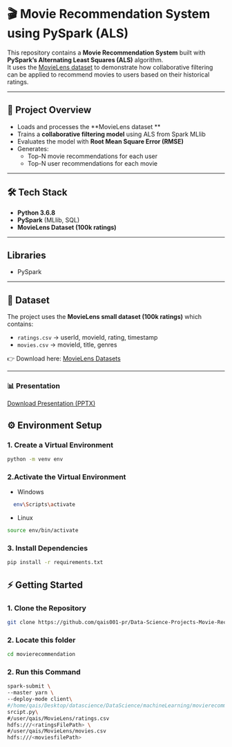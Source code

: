 # 🎬 Movie Recommendation System using PySpark (ALS)

This repository contains a **Movie Recommendation System** built with **PySpark’s Alternating Least Squares (ALS)** algorithm.  
It uses the [MovieLens dataset](https://www.kaggle.com/datasets/aigamer/movie-lens-dataset) to demonstrate how collaborative filtering can be applied to recommend movies to users based on their historical ratings.

---

## 📌 Project Overview
- Loads and processes the **MovieLens dataset **
- Trains a **collaborative filtering model** using ALS from Spark MLlib  
- Evaluates the model with **Root Mean Square Error (RMSE)**  
- Generates:
  - Top-N movie recommendations for each user  
  - Top-N user recommendations for each movie  

---

## 🛠️ Tech Stack
- **Python 3.6.8**  
- **PySpark** (MLlib, SQL)  
- **MovieLens Dataset (100k ratings)**  

---
## Libraries 
- PySpark
---
## 📂 Dataset
The project uses the **MovieLens small dataset (100k ratings)** which contains:  

- `ratings.csv` → userId, movieId, rating, timestamp  
- `movies.csv` → movieId, title, genres  

👉 Download here: [MovieLens Datasets](https://www.kaggle.com/datasets/aigamer/movie-lens-dataset)

---

### 📊 Presentation
[Download Presentation (PPTX)](docs/slides.pptx)

## ⚙️ Environment Setup

### 1. Create a Virtual Environment

```bash
python -m venv env
```

### 2.Activate the Virtual Environment
- Windows
```bash
  env\Scripts\activate
```
- Linux
```bash
source env/bin/activate
```
### 3. Install Dependencies
```bash
pip install -r requirements.txt

```
## ⚡ Getting Started
### 1. Clone the Repository
```bash
git clone https://github.com/qais001-pr/Data-Science-Projects-Movie-Recommendation-System.git
```
### 2. Locate this folder
```bash
cd movierecommendation
```
### 2. Run this Command

```bash
spark-submit \
--master yarn \
--deploy-mode client\ 
#/home/qais/Desktop/datascience/DataScience/machineLearning/movierecommendation/script.py
srcipt.py\
#/user/qais/MovieLens/ratings.csv
hdfs:///<ratingsFilePath> \
#/user/qais/MovieLens/movies.csv
hdfs:///<moviesfilePath>
```

